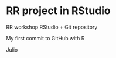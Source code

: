# RR project in RStudio
RR workshop RStudio + Git repository

My first commit to GitHub with R

Julio
